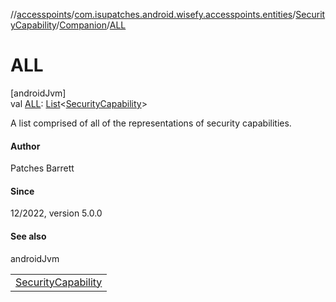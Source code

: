 //[accesspoints](../../../../index.md)/[com.isupatches.android.wisefy.accesspoints.entities](../../index.md)/[SecurityCapability](../index.md)/[Companion](index.md)/[ALL](-a-l-l.md)

# ALL

[androidJvm]\
val [ALL](-a-l-l.md): [List](https://kotlinlang.org/api/latest/jvm/stdlib/kotlin.collections/-list/index.html)&lt;[SecurityCapability](../index.md)&gt;

A list comprised of all of the representations of security capabilities.

#### Author

Patches Barrett

#### Since

12/2022, version 5.0.0

#### See also

androidJvm

| |
|---|
| [SecurityCapability](../index.md) |
